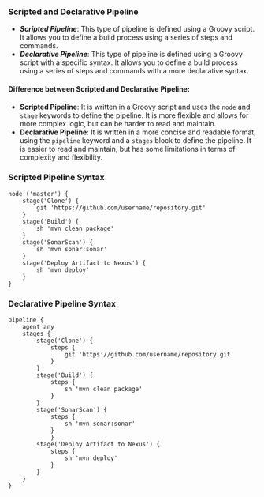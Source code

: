 ### Scripted and Declarative Pipeline
- ***Scripted Pipeline***: This type of pipeline is defined using a Groovy script. It allows you to define a build process using a series of steps and commands. 
- ***Declarative Pipeline***: This type of pipeline is defined using a Groovy script with a specific syntax. It allows you to define a build process using a series of steps and commands with a more declarative syntax.

#### Difference between Scripted and Declarative Pipeline:
- **Scripted Pipeline**: It is written in a Groovy script and uses the `node` and `stage` keywords to define the pipeline. It is more flexible and allows for more complex logic, but can be harder to read and maintain. 
- **Declarative Pipeline**: It is written in a more concise and readable format, using the `pipeline` keyword and a `stages` block to define the pipeline. It is easier to read and maintain, but has some limitations in terms of complexity and flexibility. 

### Scripted Pipeline Syntax
```
node ('master') {
    stage('Clone') {
        git 'https://github.com/username/repository.git'
    }
    stage('Build') {
        sh 'mvn clean package'
    }
    stage('SonarScan') {
        sh 'mvn sonar:sonar'
    }
    stage('Deploy Artifact to Nexus') {
        sh 'mvn deploy'
    }
}
```

### Declarative Pipeline Syntax
```
pipeline {
    agent any
    stages {
        stage('Clone') {
            steps {
                git 'https://github.com/username/repository.git'
            }
        }
        stage('Build') {
            steps {
                sh 'mvn clean package'
            }
        }
        stage('SonarScan') {
            steps {
                sh 'mvn sonar:sonar'
            }
            }
        stage('Deploy Artifact to Nexus') {
            steps {
                sh 'mvn deploy'
            }
        }
    }
}
```

